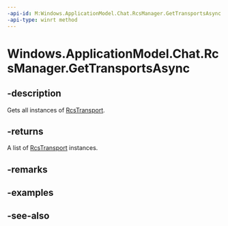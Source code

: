 ----api-id: M:Windows.ApplicationModel.Chat.RcsManager.GetTransportsAsync
-api-type: winrt method
---<!-- Method syntaxpublic Windows.Foundation.IAsyncOperation<Windows.Foundation.Collections.IVectorView<Windows.ApplicationModel.Chat.RcsTransport>> GetTransportsAsync()--># Windows.ApplicationModel.Chat.RcsManager.GetTransportsAsync## -descriptionGets all instances of [RcsTransport](rcstransport.md).## -returnsA list of [RcsTransport](rcstransport.md) instances.## -remarks## -examples## -see-also